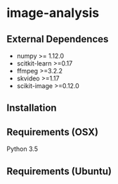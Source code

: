 # image-analysis

## External Dependences
* numpy >= 1.12.0
* scitkit-learn >=0.17
* ffmpeg >=3.2.2
* skvideo >=1.17
* scikit-image >=0.12.0

## Installation

## Requirements (OSX)
Python 3.5

## Requirements (Ubuntu)
